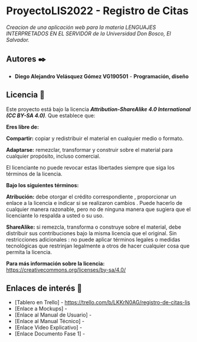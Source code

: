 # ProyectoLIS2022 - Registro de Citas

_Creacion de una aplicación web para la materia LENGUAJES INTERPRETADOS EN EL SERVIDOR de la Universidad Don Bosco, El Salvador._


## Autores ✒️

* **Diego Alejandro Velásquez Gómez      VG190501** - **Programación, diseño**

## Licencia :page_facing_up: 
Este proyecto está bajo la licencia **_Attribution-ShareAlike 4.0 International (CC BY-SA 4.0)_**.
Que establece que:

**Eres libre de:**

**Compartir:** copiar y redistribuir el material en cualquier medio o formato.

**Adaptarse:** remezclar, transformar y construir sobre el material para cualquier propósito, incluso comercial.

El licenciante no puede revocar estas libertades siempre que siga los términos de la licencia.

**Bajo los siguientes términos:**

**Atribución:** debe otorgar el crédito correspondiente , proporcionar un enlace a la licencia e indicar si se realizaron cambios . Puede hacerlo de cualquier manera razonable, pero no de ninguna manera que sugiera que el licenciante lo respalda a usted o su uso.

**ShareAlike:** si remezcla, transforma o construye sobre el material, debe distribuir sus contribuciones bajo la misma licencia que el original.
Sin restricciones adicionales : no puede aplicar términos legales o medidas tecnológicas que restrinjan legalmente a otros de hacer cualquier cosa que permita la licencia.

**Para más información sobre la licencia:** https://creativecommons.org/licenses/by-sa/4.0/

## Enlaces de interés 👀

* [Tablero en Trello] - https://trello.com/b/LKKrN0AG/registro-de-citas-lis
* [Enlace a Mockups] - 
* [Enlace al Manual de Usuario] - 
* [Enlace al Manual Técnico] - 
* [Enlace Video Explicativo] - 
* [Enlace Documento Fase 1] - 